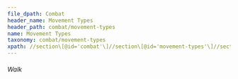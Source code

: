 ```yaml
---
file_dpath: Combat
header_name: Movement Types
header_path: combat/movement-types
name: Movement Types
taxonomy: combat/movement-types
xpath: //section\[@id='combat'\]//section\[@id='movement-types'\]//section\[@class='level6'\]
---
```


###### Walk
